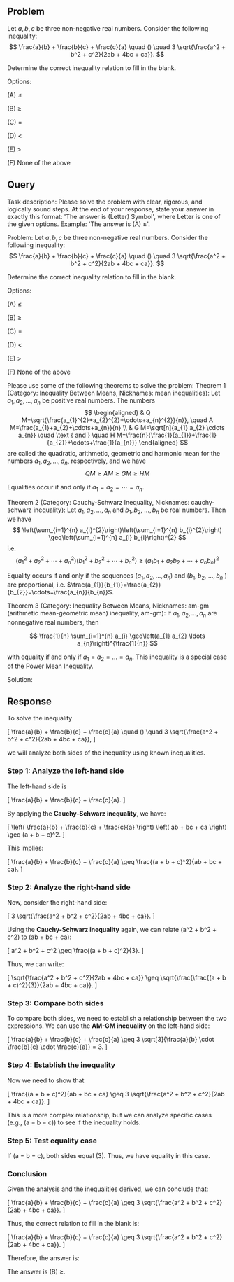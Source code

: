 ## Problem

Let $a, b, c$ be three non-negative real numbers. Consider the following inequality:
$$
\frac{a}{b} + \frac{b}{c} + \frac{c}{a} \quad () \quad 3 \sqrt{\frac{a^2 + b^2 + c^2}{2ab + 4bc + ca}}.
$$

Determine the correct inequality relation to fill in the blank.

Options:

(A) $\leq$ 

(B) $\geq$

(C) $=$ 

(D) $<$

(E) $>$

(F) None of the above

## Query

Task description: Please solve the problem with clear, rigorous, and logically sound steps. At the end of your response, state your answer in exactly this format: 'The answer is (Letter) Symbol', where Letter is one of the given options. Example: 'The answer is (A) $\leq$'.

Problem: Let $a, b, c$ be three non-negative real numbers. Consider the following inequality:
$$
\frac{a}{b} + \frac{b}{c} + \frac{c}{a} \quad () \quad 3 \sqrt{\frac{a^2 + b^2 + c^2}{2ab + 4bc + ca}}.
$$

Determine the correct inequality relation to fill in the blank.

Options:

(A) $\leq$ 

(B) $\geq$

(C) $=$ 

(D) $<$

(E) $>$

(F) None of the above

Please use some of the following theorems to solve the problem:
Theorem 1 (Category: Inequality Between Means, Nicknames: mean inequalities): Let $a_{1}, a_{2}, \ldots, a_{n}$ be positive real numbers. The numbers
$$
\begin{aligned}
& Q M=\sqrt{\frac{a_{1}^{2}+a_{2}^{2}+\cdots+a_{n}^{2}}{n}}, \quad A M=\frac{a_{1}+a_{2}+\cdots+a_{n}}{n} \\
& G M=\sqrt[n]{a_{1} a_{2} \cdots a_{n}} \quad \text { and } \quad H M=\frac{n}{\frac{1}{a_{1}}+\frac{1}{a_{2}}+\cdots+\frac{1}{a_{n}}}
\end{aligned}
$$
are called the quadratic, arithmetic, geometric and harmonic mean for the numbers $a_{1}, a_{2}, \ldots, a_{n}$, respectively, and we have
$$
Q M \geq A M \geq G M \geq H M
$$

Equalities occur if and only if $a_{1}=a_{2}=\cdots=a_{n}$.

Theorem 2 (Category: Cauchy-Schwarz Inequality, Nicknames: cauchy-schwarz inequality): Let $a_{1}, a_{2}, \ldots, a_{n}$ and $b_{1}, b_{2}$, $\ldots, b_{n}$ be real numbers. Then we have
$$
\left(\sum_{i=1}^{n} a_{i}^{2}\right)\left(\sum_{i=1}^{n} b_{i}^{2}\right) \geq\left(\sum_{i=1}^{n} a_{i} b_{i}\right)^{2}
$$
i.e.
$$
\left(a_{1}^{2}+a_{2}^{2}+\cdots+a_{n}^{2}\right)\left(b_{1}^{2}+b_{2}^{2}+\cdots+b_{n}^{2}\right) \geq\left(a_{1} b_{1}+a_{2} b_{2}+\cdots+a_{n} b_{n}\right)^{2}
$$

Equality occurs if and only if the sequences $\left(a_{1}, a_{2}, \ldots, a_{n}\right)$ and $\left(b_{1}, b_{2}\right.$, $\ldots, b_{n}$ ) are proportional, i.e. $\frac{a_{1}}{b_{1}}=\frac{a_{2}}{b_{2}}=\cdots=\frac{a_{n}}{b_{n}}$.

Theorem 3 (Category: Inequality Between Means, Nicknames: am-gm (arithmetic mean-geometric mean) inequality, am-gm): If $a_{1}, a_{2}, \ldots, a_{n}$ are nonnegative real numbers, then

$$
\frac{1}{n} \sum_{i=1}^{n} a_{i} \geq\left(a_{1} a_{2} \ldots a_{n}\right)^{\frac{1}{n}}
$$

with equality if and only if $a_{1}=a_{2}=\ldots=a_{n}$. This inequality is a special case of the Power Mean Inequality.

Solution:

## Response

To solve the inequality 

\[
\frac{a}{b} + \frac{b}{c} + \frac{c}{a} \quad () \quad 3 \sqrt{\frac{a^2 + b^2 + c^2}{2ab + 4bc + ca}},
\]

we will analyze both sides of the inequality using known inequalities.

### Step 1: Analyze the left-hand side

The left-hand side is 

\[
\frac{a}{b} + \frac{b}{c} + \frac{c}{a}.
\]

By applying the **Cauchy-Schwarz inequality**, we have:

\[
\left( \frac{a}{b} + \frac{b}{c} + \frac{c}{a} \right) \left( ab + bc + ca \right) \geq (a + b + c)^2.
\]

This implies:

\[
\frac{a}{b} + \frac{b}{c} + \frac{c}{a} \geq \frac{(a + b + c)^2}{ab + bc + ca}.
\]

### Step 2: Analyze the right-hand side

Now, consider the right-hand side:

\[
3 \sqrt{\frac{a^2 + b^2 + c^2}{2ab + 4bc + ca}}.
\]

Using the **Cauchy-Schwarz inequality** again, we can relate \(a^2 + b^2 + c^2\) to \(ab + bc + ca\):

\[
a^2 + b^2 + c^2 \geq \frac{(a + b + c)^2}{3}.
\]

Thus, we can write:

\[
\sqrt{\frac{a^2 + b^2 + c^2}{2ab + 4bc + ca}} \geq \sqrt{\frac{\frac{(a + b + c)^2}{3}}{2ab + 4bc + ca}}.
\]

### Step 3: Compare both sides

To compare both sides, we need to establish a relationship between the two expressions. We can use the **AM-GM inequality** on the left-hand side:

\[
\frac{a}{b} + \frac{b}{c} + \frac{c}{a} \geq 3 \sqrt[3]{\frac{a}{b} \cdot \frac{b}{c} \cdot \frac{c}{a}} = 3.
\]

### Step 4: Establish the inequality

Now we need to show that 

\[
\frac{(a + b + c)^2}{ab + bc + ca} \geq 3 \sqrt{\frac{a^2 + b^2 + c^2}{2ab + 4bc + ca}}.
\]

This is a more complex relationship, but we can analyze specific cases (e.g., \(a = b = c\)) to see if the inequality holds.

### Step 5: Test equality case

If \(a = b = c\), both sides equal \(3\). Thus, we have equality in this case.

### Conclusion

Given the analysis and the inequalities derived, we can conclude that:

\[
\frac{a}{b} + \frac{b}{c} + \frac{c}{a} \geq 3 \sqrt{\frac{a^2 + b^2 + c^2}{2ab + 4bc + ca}}.
\]

Thus, the correct relation to fill in the blank is:

\[
\frac{a}{b} + \frac{b}{c} + \frac{c}{a} \geq 3 \sqrt{\frac{a^2 + b^2 + c^2}{2ab + 4bc + ca}}.
\]

Therefore, the answer is:

The answer is (B) $\geq$.